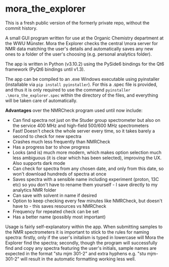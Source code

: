# mora_the_explorer
This is a fresh public version of the formerly private repo, without the commit history.

A small GUI program written for use at the Organic Chemistry department at the WWU Münster.
Mora the Explorer checks the central \\mora server for NMR data matching the user's details and automatically saves any new ones to a folder of the user's choosing (e.g. personal analytics folder).

The app is written in Python (v3.10.2) using the PySide6 bindings for the Qt6 framework (PyQt6 bindings until v1.3).

The app can be compiled to an .exe Windows executable using pyinstaller (installable via `pip install pyinstaller`). For this a .spec file is provided, and thus it is only required to use the command `pyinstaller .\mora_the_explorer.spec` within the directory of the files, and everything will be taken care of automatically.

**Advantages** over the NMRCheck program used until now include:
* Can find spectra not just on the Studer group spectrometer but also on the service 400 MHz and high-field 500/600 MHz spectrometers
* Fast! Doesn't check the whole server every time, so it takes barely a second to check for new spectra
* Crashes much less frequently than NMRCheck
* Has a progress bar to show progress
* Looks (and is) much more modern, which makes option selection much less ambiguous (it is clear which has been selected), improving the UX. Also supports dark mode
* Can check for spectra from any chosen date, and only from this date, so won't download hundreds of spectra at once
* Saves spectra with a sensible name including experiment (proton, 13C etc) so you don't have to rename them yourself - I save directly to my analytics NMR folder
* Can save with solvent in name if desired
* Option to keep checking every few minutes like NMRCheck, but doesn't have to - this saves resources vs NMRCheck
* Frequency for repeated check can be set
* Has a better name (possibly most important)

Usage is fairly self-explanatory within the app. When submitting samples to the NMR spectrometers it is important to stick to the rules for naming spectra: firstly, only if the user's initalism is typed in lowercase will Mora the Explorer find the spectra; secondly, though the program will successfully find and copy any spectra featuring the user's initials, sample names are expected in the format "stu mjm 301-2" and extra hyphens e.g. "stu mjm-301-2" will result in the automatic formatting working less well.

